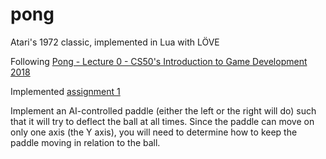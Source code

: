 # pong
Atari's 1972 classic, implemented in Lua with LÖVE

Following [Pong - Lecture 0 - CS50's Introduction to Game Development 2018](https://www.youtube.com/watch?v=GfwpRU0cT10&list=PLhQjrBD2T383Vx9-4vJYFsJbvZ_D17Qzh&index=2)


Implemented [assignment 1](https://cs50.harvard.edu/games/2018/projects/0/pong/)

Implement an AI-controlled paddle (either the left or the right will do) such that it will try to deflect the ball at all times. Since the paddle can move on only one axis (the Y axis), you will need to determine how to keep the paddle moving in relation to the ball.

